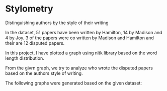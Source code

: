 # Stylometry
Distinguishing authors by the style of their writing

In the dataset, 51 papers have been written by Hamilton, 14 by Madison and 4 by Joy.
3 of the papers were co written by Madison and Hamilton and their are 12 disputed papers.

In this project, I have plotted a graph using nltk library based on the word length distribution.

From the givrn graph, we try to analyze who wrote the disputed papers based on the authors style of writing.

The following graphs were generated based on the given dataset:
<p>
  <img src=""
